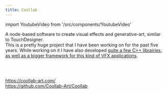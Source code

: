 ```yaml
---
title: Coollab
---
```


import YoutubeVideo from '/src/components/YoutubeVideo'

A node-based software to create visual effects and generative-art, similar to TouchDesigner.<br/>
This is a pretty huge project that I have been working on for the past five years. While working on it I have also developed [quite a few C++ librairies, as well as a bigger framework for this kind of VFX applications](https://github.com/CoolLibs).

<YoutubeVideo url="jsjkjCQCPno"/>
<br/><br/>

https://coollab-art.com/<br/>
https://github.com/Coollab-Art/Coollab